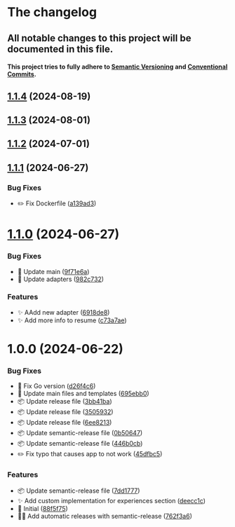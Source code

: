 # The changelog

## All notable changes to this project will be documented in this file.

#### This project tries to fully adhere to [Semantic Versioning](https://semver.org) and [Conventional Commits](https://www.conventionalcommits.org).

## [1.1.4](https://github.com/nclsbayona/resume-generator/compare/v1.1.3...v1.1.4) (2024-08-19)

## [1.1.3](https://github.com/nclsbayona/resume-generator/compare/v1.1.2...v1.1.3) (2024-08-01)

## [1.1.2](https://github.com/nclsbayona/resume-generator/compare/v1.1.1...v1.1.2) (2024-07-01)

## [1.1.1](https://github.com/nclsbayona/resume-generator/compare/v1.1.0...v1.1.1) (2024-06-27)


### Bug Fixes

* :pencil2: Fix Dockerfile ([a139ad3](https://github.com/nclsbayona/resume-generator/commit/a139ad3302a45f9ae672de8e878b3bbd7dbc500f))

# [1.1.0](https://github.com/nclsbayona/resume-generator/compare/v1.0.0...v1.1.0) (2024-06-27)


### Bug Fixes

* :clown_face: Update main ([9f71e6a](https://github.com/nclsbayona/resume-generator/commit/9f71e6a5aaec9a2028e5312072c648194e819f85))
* :monocle_face: Update adapters ([982c732](https://github.com/nclsbayona/resume-generator/commit/982c7326821376b449d940a8275eed0341c1fce0))


### Features

* :sparkles: AAdd new adapter ([6918de8](https://github.com/nclsbayona/resume-generator/commit/6918de8eea500dea7b7f39b388b2849e76afa7a2))
* :sparkles: Add more info to resume ([c73a7ae](https://github.com/nclsbayona/resume-generator/commit/c73a7aea37ede267ce814e20c34746ecea6d5f6d))

# 1.0.0 (2024-06-22)


### Bug Fixes

* :bug: Fix Go version ([d26f4c6](https://github.com/nclsbayona/resume-generator/commit/d26f4c6a27336b0debf7bd29376fcd4818d4cb58))
* :construction: Update main files and templates ([695ebb0](https://github.com/nclsbayona/resume-generator/commit/695ebb0cf7c6578548a0584ada5c4fa66a39c322))
* :package: Update release file ([3bb41ba](https://github.com/nclsbayona/resume-generator/commit/3bb41bafbf0c0a0fc7a1779a08ac4218b2d7074b))
* :package: Update release file ([3505932](https://github.com/nclsbayona/resume-generator/commit/35059324bbb6de3e8bede0579c8c34eecded86ee))
* :package: Update release file ([6ee8213](https://github.com/nclsbayona/resume-generator/commit/6ee8213e344d4ed116d822fd8ea26c641f61c088))
* :package: Update semantic-release file ([0b50647](https://github.com/nclsbayona/resume-generator/commit/0b506478aca7603d9ae557e2f1e709634d20a1b3))
* :package: Update semantic-release file ([446b0cb](https://github.com/nclsbayona/resume-generator/commit/446b0cb50b2b5b16e4cf4bae8bdcb1828cd5a530))
* :pencil2: Fix typo that causes app to not work ([45dfbc5](https://github.com/nclsbayona/resume-generator/commit/45dfbc52d1136320ddfc1d1867b95e41bf0cde57))


### Features

* :package: Update semantic-release file ([7dd1777](https://github.com/nclsbayona/resume-generator/commit/7dd1777ff8a5bd751872e285b74aa3efdda77247))
* :sparkles: Add custom implementation for experiences section ([deecc1c](https://github.com/nclsbayona/resume-generator/commit/deecc1c971f57787635932896ac210f5d47e5eca))
* :tada: Initial ([88f5f75](https://github.com/nclsbayona/resume-generator/commit/88f5f757877807db42749417b0501315b6c8213c))
* :technologist: Add automatic releases with semantic-release ([762f3a6](https://github.com/nclsbayona/resume-generator/commit/762f3a63c8a5b2d4fcf2cea4b9e765bb68674ee7))
